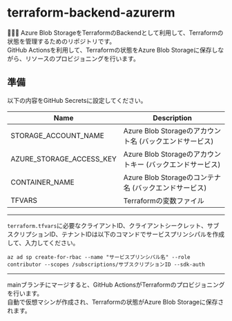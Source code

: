 # terraform-backend-azurerm

🐇🐇🐇 Azure Blob StorageをTerraformのBackendとして利用して、Terraformの状態を管理するためのリポジトリです。  
GitHub Actionsを利用して、Terraformの状態をAzure Blob Storageに保存しながら、リソースのプロビジョニングを行います。  

## 準備

以下の内容をGitHub Secretsに設定してください。  

| Name | Description |
| --- | --- |
| STORAGE_ACCOUNT_NAME | Azure Blob Storageのアカウント名 (バックエンドサービス) |
| AZURE_STORAGE_ACCESS_KEY | Azure Blob Storageのアカウントキー (バックエンドサービス) |
| CONTAINER_NAME | Azure Blob Storageのコンテナ名 (バックエンドサービス) |
| TFVARS | Terraformの変数ファイル |

---

`terraform.tfvars`に必要なクライアントID、クライアントシークレット、サブスクリプションID、テナントIDは以下のコマンドでサービスプリンシパルを作成して、入力してください。  

```shell
az ad sp create-for-rbac --name "サービスプリンシパル名" --role contributor --scopes /subscriptions/サブスクリプションID --sdk-auth
```

---

mainブランチにマージすると、GitHub ActionsがTerraformのプロビジョニングを行います。  
自動で仮想マシンが作成され、Terraformの状態がAzure Blob Storageに保存されます。  
